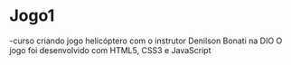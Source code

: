 # Jogo1
-curso criando jogo helicóptero com o instrutor Denilson Bonati na DIO
O jogo foi desenvolvido com HTML5, CSS3 e JavaScript
